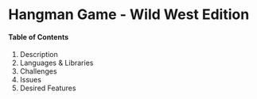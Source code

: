 # Hangman Game - Wild West Edition


#### Table of Contents
1. Description
2. Languages & Libraries
3. Challenges
4. Issues
5. Desired Features

